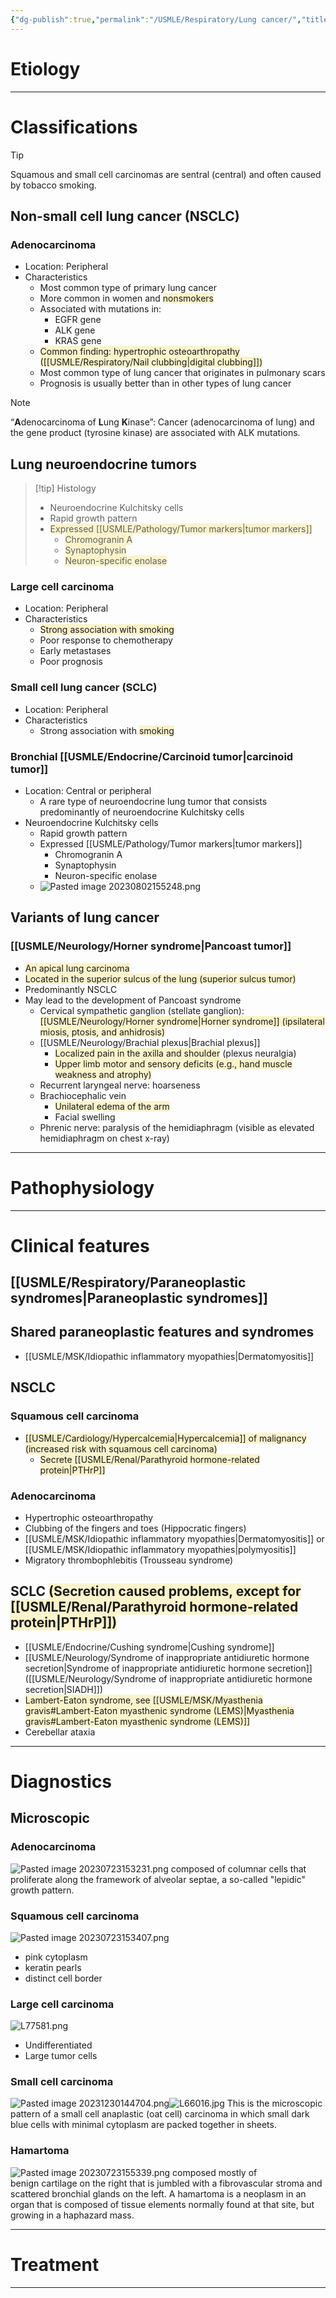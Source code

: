```yaml
---
{"dg-publish":true,"permalink":"/USMLE/Respiratory/Lung cancer/","title":"Lung cancer","tags":["t1"]}
---
```


# Etiology


---
# Classifications
>[!tip] 
>Squamous and small cell carcinomas are sentral (central) and often caused by tobacco smoking.
## Non-small cell lung cancer (NSCLC)
### Adenocarcinoma
- Location: Peripheral
- Characteristics
	- Most common type of primary lung cancer
	- More common in women and <span style="background:rgba(240, 200, 0, 0.2)">nonsmokers</span>
	- Associated with mutations in:
		- EGFR gene
		- ALK gene
		- KRAS gene
	- <span style="background:rgba(240, 200, 0, 0.2)">Common finding: hypertrophic osteoarthropathy ([[USMLE/Respiratory/Nail clubbing\|digital clubbing]])</span>
	- Most common type of lung cancer that originates in pulmonary scars 
	- Prognosis is usually better than in other types of lung cancer
 >[!note] 
 >“**A**denocarcinoma of **L**ung **K**inase”: Cancer (adenocarcinoma of lung) and the gene product (tyrosine kinase) are associated with ALK mutations.
## Lung neuroendocrine tumors
>[!tip] Histology
>- Neuroendocrine Kulchitsky cells
>- Rapid growth pattern
>- <span style="background:rgba(240, 200, 0, 0.2)">Expressed [[USMLE/Pathology/Tumor markers\|tumor markers]]</span>
>	- <span style="background:rgba(240, 200, 0, 0.2)">Chromogranin A</span>
>	- <span style="background:rgba(240, 200, 0, 0.2)">Synaptophysin</span>
>	- <span style="background:rgba(240, 200, 0, 0.2)">Neuron-specific enolase</span>
### Large cell carcinoma
- Location: Peripheral
- Characteristics
	- <span style="background:rgba(240, 200, 0, 0.2)">Strong association with smoking</span>
	- Poor response to chemotherapy
	- Early metastases
	- Poor prognosis
### Small cell lung cancer (SCLC)
- Location: Peripheral
- Characteristics
	- Strong association with <span style="background:rgba(240, 200, 0, 0.2)">smoking</span>
### Bronchial [[USMLE/Endocrine/Carcinoid tumor\|carcinoid tumor]]
- Location: Central or peripheral
	- A rare type of neuroendocrine lung tumor that consists predominantly of neuroendocrine Kulchitsky cells
- Neuroendocrine Kulchitsky cells
	- Rapid growth pattern
	- Expressed [[USMLE/Pathology/Tumor markers\|tumor markers]]
		- Chromogranin A
		- Synaptophysin
		- Neuron-specific enolase
	- ![Pasted image 20230802155248.png](/img/user/appendix/Pasted%20image%2020230802155248.png)
## Variants of lung cancer
### [[USMLE/Neurology/Horner syndrome\|Pancoast tumor]]
- <span style="background:rgba(240, 200, 0, 0.2)">An apical lung carcinoma</span>
- <span style="background:rgba(240, 200, 0, 0.2)">Located in the superior sulcus of the lung (superior sulcus tumor) </span>
- Predominantly NSCLC 
- May lead to the development of Pancoast syndrome
	- Cervical sympathetic ganglion (stellate ganglion): <span style="background:rgba(240, 200, 0, 0.2)">[[USMLE/Neurology/Horner syndrome\|Horner syndrome]] (ipsilateral miosis, ptosis, and anhidrosis) </span>
	- [[USMLE/Neurology/Brachial plexus\|Brachial plexus]]
		- <span style="background:rgba(240, 200, 0, 0.2)">Localized pain in the axilla and shoulder</span> (plexus neuralgia)
		- <span style="background:rgba(240, 200, 0, 0.2)">Upper limb motor and sensory deficits (e.g., hand muscle weakness and atrophy)</span>
	- Recurrent laryngeal nerve: hoarseness
	- Brachiocephalic vein
		- <span style="background:rgba(240, 200, 0, 0.2)">Unilateral edema of the arm</span>
		- Facial swelling
	- Phrenic nerve: paralysis of the hemidiaphragm (visible as elevated hemidiaphragm on chest x-ray)

---
# Pathophysiology


---
# Clinical features
## [[USMLE/Respiratory/Paraneoplastic syndromes\|Paraneoplastic syndromes]]
## Shared paraneoplastic features and syndromes
- [[USMLE/MSK/Idiopathic inflammatory myopathies\|Dermatomyositis]]
## NSCLC
### Squamous cell carcinoma
- <span style="background:rgba(240, 200, 0, 0.2)">[[USMLE/Cardiology/Hypercalcemia\|Hypercalcemia]] of malignancy (increased risk with squamous cell carcinoma)</span>
	- <span style="background:rgba(240, 200, 0, 0.2)">Secrete [[USMLE/Renal/Parathyroid hormone-related protein\|PTHrP]]</span>
### Adenocarcinoma
- Hypertrophic osteoarthropathy
- Clubbing of the fingers and toes (Hippocratic fingers) 
- [[USMLE/MSK/Idiopathic inflammatory myopathies\|Dermatomyositis]] or [[USMLE/MSK/Idiopathic inflammatory myopathies\|polymyositis]]
- Migratory thrombophlebitis (Trousseau syndrome)
## SCLC <span style="background:rgba(240, 200, 0, 0.2)">(Secretion caused problems, except for [[USMLE/Renal/Parathyroid hormone-related protein\|PTHrP]])</span>
- [[USMLE/Endocrine/Cushing syndrome\|Cushing syndrome]]
- [[USMLE/Neurology/Syndrome of inappropriate antidiuretic hormone secretion\|Syndrome of inappropriate antidiuretic hormone secretion]] ([[USMLE/Neurology/Syndrome of inappropriate antidiuretic hormone secretion\|SIADH]])
- <span style="background:rgba(240, 200, 0, 0.2)">Lambert-Eaton syndrome, see [[USMLE/MSK/Myasthenia gravis#Lambert-Eaton myasthenic syndrome (LEMS)\|Myasthenia gravis#Lambert-Eaton myasthenic syndrome (LEMS)]]</span>
- Cerebellar ataxia

---
# Diagnostics
## Microscopic
### Adenocarcinoma
![Pasted image 20230723153231.png](/img/user/appendix/Pasted%20image%2020230723153231.png)
composed of columnar cells that proliferate along the framework of alveolar septae, a so-called "lepidic" growth pattern.
### Squamous cell carcinoma
![Pasted image 20230723153407.png](/img/user/appendix/Pasted%20image%2020230723153407.png)
- pink cytoplasm
- keratin pearls
- distinct cell border
### Large cell carcinoma
![L77581.png](/img/user/appendix/L77581.png)
- Undifferentiated
- Large tumor cells
### Small cell carcinoma
![Pasted image 20231230144704.png](/img/user/appendix/Pasted%20image%2020231230144704.png)![L66016.jpg](/img/user/appendix/L66016.jpg)
This is the microscopic pattern of a small cell anaplastic (oat cell) carcinoma in which small dark blue cells with minimal cytoplasm are packed together in sheets.
### Hamartoma
![Pasted image 20230723155339.png](/img/user/appendix/Pasted%20image%2020230723155339.png)
composed mostly of benign cartilage on the right that is jumbled with a fibrovascular stroma and scattered bronchial glands on the left. A hamartoma is a neoplasm in an organ that is composed of tissue elements normally found at that site, but growing in a haphazard mass.

---
# Treatment
---
